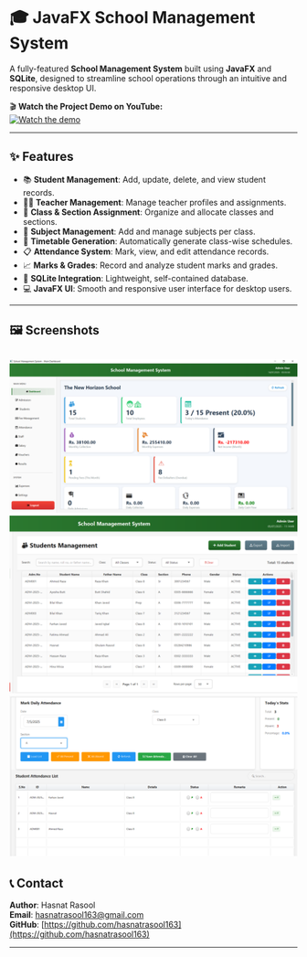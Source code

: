 
# 🎓 JavaFX School Management System

A fully-featured **School Management System** built using **JavaFX** and **SQLite**, designed to streamline school operations through an intuitive and responsive desktop UI.

🎬 **Watch the Project Demo on YouTube:**  
[![Watch the demo](https://img.youtube.com/vi/X_v7FVJyi-U/0.jpg)](https://youtu.be/X_v7FVJyi-U)

---

## ✨ Features

- 📚 **Student Management**: Add, update, delete, and view student records.
- 👨‍🏫 **Teacher Management**: Manage teacher profiles and assignments.
- 🏫 **Class & Section Assignment**: Organize and allocate classes and sections.
- 📝 **Subject Management**: Add and manage subjects per class.
- 📅 **Timetable Generation**: Automatically generate class-wise schedules.
- 📋 **Attendance System**: Mark, view, and edit attendance records.
- 📈 **Marks & Grades**: Record and analyze student marks and grades.
- 💾 **SQLite Integration**: Lightweight, self-contained database.
- 💻 **JavaFX UI**: Smooth and responsive user interface for desktop users.

---

## 🖼️ Screenshots


![Dashboard](screenshots/dashboard.png)
![Student Management](screenshots/student-management.png)
![Attedance Section](screenshots/attendance.png)
---

## 📞 Contact

**Author**: Hasnat Rasool  
**Email**: hasnatrasool163@gmail.com  
**GitHub**: [https://github.com/hasnatrasool163](https://github.com/hasnatrasool163)

---
